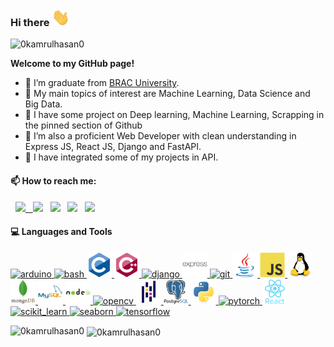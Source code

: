 ### Hi there <img src="https://raw.githubusercontent.com/0kamrulhasan0/0kamrulhasan0/main/assets/Hi.gif" width="29px">

<p align="left"> <img src="https://komarev.com/ghpvc/?username=0kamrulhasan0&label=Profile%20views&color=0e75b6&style=flat" alt="0kamrulhasan0" /> </p>


**Welcome to my GitHub page!**

*   🌱 I’m graduate from [BRAC University](https://www.bracu.ac.bd).
*   🌱 My main topics of interest are Machine Learning, Data Science and Big Data.
*   🌱 I have some project on Deep learning, Machine Learning, Scrapping in the pinned section of Github
*   🌱 I’m also a proficient Web Developer with clean understanding in Express JS, React JS, Django and FastAPI.
*   🌱 I have integrated some of my projects in API.

#### 📫 How to reach me:

  <a href="mailto:hasankamrul2097@gmail.com"> <img src="https://img.icons8.com/fluent/48/000000/gmail.png" width="3.5%"/>    [<img src="https://raw.githubusercontent.com/rahuldkjain/github-profile-readme-generator/master/src/images/icons/Social/linked-in-alt.svg" width="3.5%"/>](https://www.linkedin.com/in/kamrul-hasan-60767a183/)    [<img src="https://raw.githubusercontent.com/rahuldkjain/github-profile-readme-generator/master/src/images/icons/Social/facebook.svg" width="3.5%"/>](https://www.facebook.com/m.m.kamrul.hasan.bd/)    [<img src="https://raw.githubusercontent.com/rahuldkjain/github-profile-readme-generator/master/src/images/icons/Social/instagram.svg" width="3.5%"/>](https://www.instagram.com/m.m.kamrul.hasan/)   [<img src="https://raw.githubusercontent.com/rahuldkjain/github-profile-readme-generator/master/src/images/icons/Social/discord.svg" width="3.5%"/>](https://discord.com/channels/@me/736164132893753392)

#### 💻   Languages and Tools <br />

<p align="left"> <a href="https://www.arduino.cc/" target="_blank" rel="noreferrer"> <img src="https://cdn.worldvectorlogo.com/logos/arduino-1.svg" alt="arduino" width="40" height="40"/> </a> <a href="https://www.gnu.org/software/bash/" target="_blank" rel="noreferrer"> <img src="https://www.vectorlogo.zone/logos/gnu_bash/gnu_bash-icon.svg" alt="bash" width="40" height="40"/> </a> <a href="https://www.cprogramming.com/" target="_blank" rel="noreferrer"> <img src="https://raw.githubusercontent.com/devicons/devicon/master/icons/c/c-original.svg" alt="c" width="40" height="40"/> </a> <a href="https://www.w3schools.com/cpp/" target="_blank" rel="noreferrer"> <img src="https://raw.githubusercontent.com/devicons/devicon/master/icons/cplusplus/cplusplus-original.svg" alt="cplusplus" width="40" height="40"/> </a> <a href="https://www.djangoproject.com/" target="_blank" rel="noreferrer"> <img src="https://raw.githubusercontent.com/rahuldkjain/github-profile-readme-generator/master/src/images/icons/Framework/django.svg" alt="django" width="40" height="40"/> </a> <a href="https://expressjs.com" target="_blank" rel="noreferrer"> <img src="https://raw.githubusercontent.com/devicons/devicon/master/icons/express/express-original-wordmark.svg" alt="express" width="40" height="40"/> </a> <a href="https://git-scm.com/" target="_blank" rel="noreferrer"> <img src="https://www.vectorlogo.zone/logos/git-scm/git-scm-icon.svg" alt="git" width="40" height="40"/> </a> <a href="https://www.java.com" target="_blank" rel="noreferrer"> <img src="https://raw.githubusercontent.com/devicons/devicon/master/icons/java/java-original.svg" alt="java" width="40" height="40"/> </a> <a href="https://developer.mozilla.org/en-US/docs/Web/JavaScript" target="_blank" rel="noreferrer"> <img src="https://raw.githubusercontent.com/devicons/devicon/master/icons/javascript/javascript-original.svg" alt="javascript" width="40" height="40"/> </a> <a href="https://www.linux.org/" target="_blank" rel="noreferrer"> <img src="https://raw.githubusercontent.com/devicons/devicon/master/icons/linux/linux-original.svg" alt="linux" width="40" height="40"/> </a> <a href="https://www.mongodb.com/" target="_blank" rel="noreferrer"> <img src="https://raw.githubusercontent.com/devicons/devicon/master/icons/mongodb/mongodb-original-wordmark.svg" alt="mongodb" width="40" height="40"/> </a> <a href="https://www.mysql.com/" target="_blank" rel="noreferrer"> <img src="https://raw.githubusercontent.com/devicons/devicon/master/icons/mysql/mysql-original-wordmark.svg" alt="mysql" width="40" height="40"/> </a> <a href="https://nodejs.org" target="_blank" rel="noreferrer"> <img src="https://raw.githubusercontent.com/devicons/devicon/master/icons/nodejs/nodejs-original-wordmark.svg" alt="nodejs" width="40" height="40"/> </a> <a href="https://opencv.org/" target="_blank" rel="noreferrer"> <img src="https://www.vectorlogo.zone/logos/opencv/opencv-icon.svg" alt="opencv" width="40" height="40"/> </a> <a href="https://pandas.pydata.org/" target="_blank" rel="noreferrer"> <img src="https://raw.githubusercontent.com/devicons/devicon/2ae2a900d2f041da66e950e4d48052658d850630/icons/pandas/pandas-original.svg" alt="pandas" width="40" height="40"/> </a> <a href="https://www.postgresql.org" target="_blank" rel="noreferrer"> <img src="https://raw.githubusercontent.com/devicons/devicon/master/icons/postgresql/postgresql-original-wordmark.svg" alt="postgresql" width="40" height="40"/> </a> <a href="https://www.python.org" target="_blank" rel="noreferrer"> <img src="https://raw.githubusercontent.com/devicons/devicon/master/icons/python/python-original.svg" alt="python" width="40" height="40"/> </a> <a href="https://pytorch.org/" target="_blank" rel="noreferrer"> <img src="https://www.vectorlogo.zone/logos/pytorch/pytorch-icon.svg" alt="pytorch" width="40" height="40"/> </a> <a href="https://reactjs.org/" target="_blank" rel="noreferrer"> <img src="https://raw.githubusercontent.com/devicons/devicon/master/icons/react/react-original-wordmark.svg" alt="react" width="40" height="40"/> </a> <a href="https://scikit-learn.org/" target="_blank" rel="noreferrer"> <img src="https://upload.wikimedia.org/wikipedia/commons/0/05/Scikit_learn_logo_small.svg" alt="scikit_learn" width="40" height="40"/> </a> <a href="https://seaborn.pydata.org/" target="_blank" rel="noreferrer"> <img src="https://seaborn.pydata.org/_images/logo-mark-lightbg.svg" alt="seaborn" width="40" height="40"/> </a> <a href="https://www.tensorflow.org" target="_blank" rel="noreferrer"> <img src="https://www.vectorlogo.zone/logos/tensorflow/tensorflow-icon.svg" alt="tensorflow" width="40" height="40"/> </a> </p>

<p><img align="left" src="https://github-readme-stats.vercel.app/api/top-langs?username=0kamrulhasan0&show_icons=true&locale=en&layout=compact" alt="0kamrulhasan0" /></p>

<p>&nbsp;<img align="center" src="https://github-readme-stats.vercel.app/api?username=0kamrulhasan0&show_icons=true&locale=en" alt="0kamrulhasan0" /></p>
